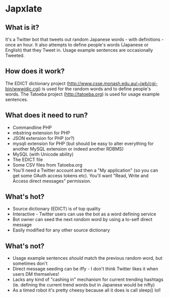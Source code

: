 # Japxlate

## What is it?

It's a Twitter bot that tweets out random Japanese words - with definitions - once an hour. It also attempts to define people's words (Japanese or English) that they Tweet in. Usage example
sentences are occasionally Tweeted.

## How does it work?

The EDICT dictionary project (http://www.csse.monash.edu.au/~jwb/cgi-bin/wwwjdic.cgi) is used for the random words and to define people's words.
The Tatoeba project (http://tatoeba.org) is used for usage example sentences.

## What does it need to run?

* Commandline PHP
* mbstring extension for PHP
* JSON extension for PHP (or?)
* mysqli extension for PHP (but should be easy to alter everything for another MySQL extension or indeed another RDBMS)
* MySQL (with Unicode ability)
* The EDICT file
* Some CSV files from Tatoeba.org
* You'll need a Twitter account and then a "My application" (so you can get some OAuth access tokens etc). You'll want "Read, Write and Access direct messages" permission.

## What's hot?

* Source dictionary (EDICT) is of top quality
* Interactive - Twitter users can use the bot as a word defining service
* Bot owner can seed the next *random* word by using a to-self direct message
* Easily modified for any other source dictionary

## What's not?

* Usage example sentences *should* match the previous random word, but sometimes don't
* Direct message seeding can be iffy - I don't think Twitter likes it when users DM themselves!
* Lacks any kind of "cashing in" mechanism for current trending hashtags (ie. defining
the current trend words but in Japanese would be nifty)
* As a timed robot it's pretty cheesy because all it does is call sleep() lol! 
